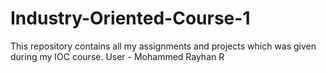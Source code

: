 # Industry-Oriented-Course-1
This repository contains all my assignments and projects which was given during my IOC course. 
User - Mohammed Rayhan R
